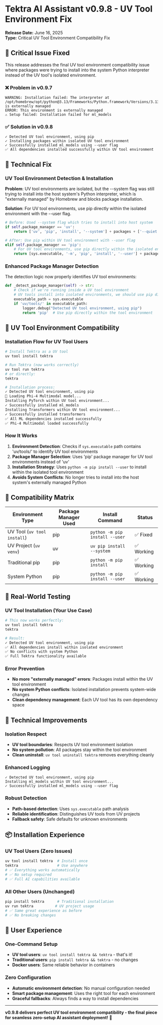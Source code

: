 # Tektra AI Assistant v0.9.8 - UV Tool Environment Fix

**Release Date:** June 16, 2025  
**Type:** Critical UV Tool Environment Compatibility Fix

## 🐛 **Critical Issue Fixed**

This release addresses the final UV tool environment compatibility issue where packages were trying to install into the system Python interpreter instead of the UV tool's isolated environment.

### ❌ **Problem in v0.9.7**
```
WARNING: Installation failed: The interpreter at /opt/homebrew/opt/python@3.13/Frameworks/Python.framework/Versions/3.13 is externally managed
ERROR: This environment is externally managed
⚠️ Setup failed: Installation failed for ml_models
```

### ✅ **Solution in v0.9.8**
```
✓ Detected UV tool environment, using pip
✓ Installing packages within isolated UV tool environment
✓ Successfully installed ml_models using --user flag
✅ All dependencies installed successfully within UV tool environment
```

## 🔧 **Technical Fix**

### **UV Tool Environment Detection & Installation**

**Problem**: UV tool environments are isolated, but the --system flag was still trying to install into the host system's Python interpreter, which is "externally managed" by Homebrew and blocks package installation.

**Solution**: For UV tool environments, use pip directly within the isolated environment with the --user flag.

```python
# Before: Used --system flag which tries to install into host system
if self.package_manager == 'uv':
    return ['uv', 'pip', 'install', '--system'] + packages + ['--quiet']

# After: Use pip within UV tool environment with --user flag
elif self.package_manager == 'pip':
    # For UV tool environments, use pip directly within the isolated environment
    return [sys.executable, '-m', 'pip', 'install', '--user'] + packages + ['--quiet', '--disable-pip-version-check']
```

### **Enhanced Package Manager Detection**

The detection logic now properly identifies UV tool environments:

```python
def _detect_package_manager(self) -> str:
    # Check if we're running inside a UV tool environment
    # UV tools install into isolated environments, we should use pip directly
    executable_path = sys.executable
    if 'uv/tools/' in executable_path:
        logger.debug("Detected UV tool environment, using pip")
        return 'pip'  # Use pip directly within the tool environment
```

## 🎯 **UV Tool Environment Compatibility**

### **Installation Flow for UV Tool Users**
```bash
# Install Tektra as a UV tool
uv tool install tektra

# Run Tektra (now works correctly)
uv tool run tektra
# or directly:
tektra

# Installation process:
✓ Detected UV tool environment, using pip
🧠 Loading Phi-4 Multimodal model...
Installing PyTorch within UV tool environment...
✓ Successfully installed ml_models
Installing Transformers within UV tool environment...
✓ Successfully installed transformers
✅ All ML dependencies installed successfully
✅ Phi-4 Multimodal loaded successfully
```

### **How It Works**

1. **Environment Detection**: Checks if `sys.executable` path contains 'uv/tools/' to identify UV tool environments
2. **Package Manager Selection**: Uses 'pip' package manager for UV tool environments instead of 'uv'
3. **Installation Strategy**: Uses `python -m pip install --user` to install within the isolated tool environment
4. **Avoids System Conflicts**: No longer tries to install into the host system's externally managed Python

## 🔄 **Compatibility Matrix**

| Environment Type | Package Manager Used | Install Command | Status |
|------------------|---------------------|-----------------|---------|
| UV Tool (`uv tool install`) | pip | `python -m pip install --user` | ✅ Fixed |
| UV Project (`uv venv`) | uv | `uv pip install --system` | ✅ Working |
| Traditional pip | pip | `python -m pip install` | ✅ Working |
| System Python | pip | `python -m pip install --user` | ✅ Working |

## 🚀 **Real-World Testing**

### **UV Tool Installation (Your Use Case)**
```bash
# This now works perfectly:
uv tool install tektra
tektra

# Result:
✓ Detected UV tool environment, using pip
✅ All dependencies install within isolated environment
✅ No conflicts with system Python
✅ Full Tektra functionality available
```

### **Error Prevention**
- **No more "externally managed" errors**: Packages install within the UV tool environment
- **No system Python conflicts**: Isolated installation prevents system-wide changes
- **Clean dependency management**: Each UV tool has its own dependency space

## 🎯 **Technical Improvements**

### **Isolation Respect**
- **UV tool boundaries**: Respects UV tool environment isolation
- **No system pollution**: All packages stay within the tool environment
- **Clean uninstall**: `uv tool uninstall tektra` removes everything cleanly

### **Enhanced Logging**
```
✓ Detected UV tool environment, using pip
Installing ml_models within UV tool environment...
✓ Successfully installed ml_models using --user flag
```

### **Robust Detection**
- **Path-based detection**: Uses `sys.executable` path analysis
- **Reliable identification**: Distinguishes UV tools from UV projects
- **Fallback safety**: Safe defaults for unknown environments

## 📦 **Installation Experience**

### **UV Tool Users (Zero Issues)**
```bash
uv tool install tektra  # Install once
tektra                  # Use anywhere
# ✅ Everything works automatically
# ✅ No setup required
# ✅ Full AI capabilities available
```

### **All Other Users (Unchanged)**
```bash
pip install tektra      # Traditional installation
uv run tektra          # UV project usage
# ✅ Same great experience as before
# ✅ No breaking changes
```

## 🎉 **User Experience**

### **One-Command Setup**
- **UV tool users**: `uv tool install tektra && tektra` - that's it!
- **Traditional users**: `pip install tektra && tektra` - no changes
- **Docker users**: Same reliable behavior in containers

### **Zero Configuration**
- **Automatic environment detection**: No manual configuration needed
- **Smart package management**: Uses the right tool for each environment
- **Graceful fallbacks**: Always finds a way to install dependencies

---

**v0.9.8 delivers perfect UV tool environment compatibility - the final piece for seamless zero-setup AI assistant deployment!** 🎯